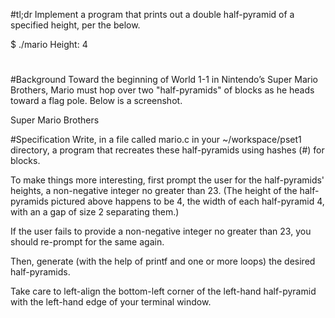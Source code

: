 #tl;dr
Implement a program that prints out a double half-pyramid of a specified height, per the below.

$ ./mario
Height: 4
   #  #
  ##  ##
 ###  ###
####  ####

#Background
Toward the beginning of World 1-1 in Nintendo’s Super Mario Brothers, Mario must hop over two "half-pyramids" of blocks as he heads toward a flag pole. Below is a screenshot.

Super Mario Brothers

#Specification
Write, in a file called mario.c in your ~/workspace/pset1 directory, a program that recreates these half-pyramids using hashes (#) for blocks.

To make things more interesting, first prompt the user for the half-pyramids' heights, a non-negative integer no greater than 23. (The height of the half-pyramids pictured above happens to be 4, the width of each half-pyramid 4, with an a gap of size 2 separating them.)

If the user fails to provide a non-negative integer no greater than 23, you should re-prompt for the same again.

Then, generate (with the help of printf and one or more loops) the desired half-pyramids.

Take care to left-align the bottom-left corner of the left-hand half-pyramid with the left-hand edge of your terminal window.
